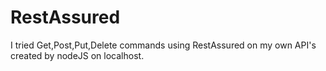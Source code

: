 # RestAssured
I tried Get,Post,Put,Delete commands using RestAssured on my own API's created by nodeJS on localhost.
